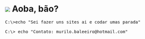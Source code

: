 ![](https://em-content.zobj.net/thumbs/120/sony/336/call-me-hand_1f919.png) Aoba, bão?
=======================================================================================================================================

<pre>
C:\>echo "Sei fazer uns sites ai e codar umas parada"

C:\> echo "Contato: murilo.baleeiro@hotmail.com"
</pre>
